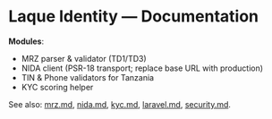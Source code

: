 # Laque Identity — Documentation

**Modules**:
- MRZ parser & validator (TD1/TD3)
- NIDA client (PSR-18 transport; replace base URL with production)
- TIN & Phone validators for Tanzania
- KYC scoring helper

See also: [mrz.md](mrz.md), [nida.md](nida.md), [kyc.md](kyc.md), [laravel.md](laravel.md), [security.md](../security.md).
